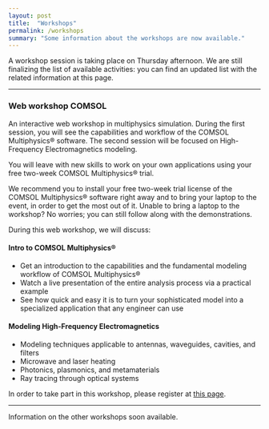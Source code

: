 ```yaml
---
layout: post
title:  "Workshops"
permalink: /workshops
summary: "Some information about the workshops are now available."
---
```


A workshop session is taking place on Thursday afternoon. We are still
finalizing the list of available activities: you can find an updated
list with the related information at this page.

---

### Web workshop COMSOL

An interactive web workshop in multiphysics simulation. During
the first session, you will see the capabilities and workflow of the
COMSOL Multiphysics® software. The second session will be focused on
High-Frequency Electromagnetics modeling.

You will leave with new skills to work on your own applications using
your free two-week COMSOL Multiphysics® trial.

We recommend you to install your free two-week trial license of the
COMSOL Multiphysics® software right away and to bring your laptop to
the event, in order to get the most out of it. Unable to bring a
laptop to the workshop? No worries; you can still follow along with
the demonstrations.

During this web workshop, we will discuss:

#### Intro to COMSOL Multiphysics®
<ul class="bigul">
    <li>Get an introduction to the capabilities and the fundamental modeling workflow of COMSOL Multiphysics®</li>
    <li>Watch a live presentation of the entire analysis process via a practical example</li>
    <li>See how quick and easy it is to turn your sophisticated model
	into a specialized application that any engineer can use</li>
</ul>

#### Modeling High-Frequency Electromagnetics
<ul class="bigul">
    <li>Modeling techniques applicable to antennas, waveguides, cavities, and filters</li>
    <li>Microwave and laser heating</li>
    <li>Photonics, plasmonics, and metamaterials</li>
    <li>Ray tracing through optical systems</li>
</ul>

In order to take part in this workshop, please register at <a
href="https://www.comsol.it/events/web-meeting/Web-workshop-COMSOL-International-Conference-of-Physics-Students-2017-31081">this page</a>.

---

Information on the other workshops soon available.

